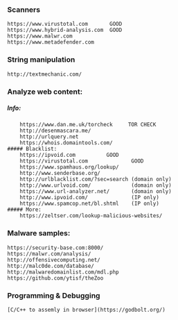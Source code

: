### Scanners
    https://www.virustotal.com       GOOD
    https://www.hybrid-analysis.com  GOOD
    https://www.malwr.com
    https://www.metadefender.com
### String manipulation
    http://textmechanic.com/
### Analyze web content:
   ##### Info:
    	https://www.dan.me.uk/torcheck     TOR CHECK
        http://desenmascara.me/         
        http://urlquery.net
        https://whois.domaintools.com/
    ##### Blacklist:
    	https://ipvoid.com		    GOOD
        https://virustotal.com	            GOOD
        https://www.spamhaus.org/lookup/
        http://www.senderbase.org/
        http://urlblacklist.com/?sec=search (domain only)
        http://www.urlvoid.com/             (domain only)
        https://www.url-analyzer.net/       (domain only)
        http://www.ipvoid.com/              (IP only)
        https://www.spamcop.net/bl.shtml    (IP only)
    ##### More:
        https://zeltser.com/lookup-malicious-websites/
### Malware samples:
    https://security-base.com:8000/
    https://malwr.com/analysis/
    http://offensivecomputing.net/
    http://malc0de.com/database/
    http://malwaredomainlist.com/mdl.php        
    https://github.com/ytisf/theZoo
### Programming & Debugging
    [C/C++ to assemly in browser](https://godbolt.org/)

